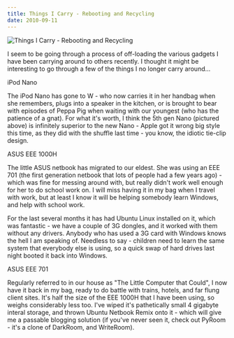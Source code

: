 ```yaml
---
title: Things I Carry - Rebooting and Recycling
date: 2010-09-11
---
```


![Things I Carry - Rebooting and Recycling](https://source.unsplash.com/9ZQzrLWV52M/1600x900)

I seem to be going through a process of off-loading the various gadgets I have been carrying around to others recently. I thought it might be interesting to go through a few of the things I no longer carry around...

iPod Nano

The iPod Nano has gone to W - who now carries it in her handbag when she remembers, plugs into a speaker in the kitchen, or is brought to bear with episodes of Peppa Pig when waiting with our youngest (who has the patience of a gnat). For what it's worth, I think the 5th gen Nano (pictured above) is infinitely superior to the new Nano - Apple got it wrong big style this time, as they did with the shuffle last time - you know, the idiotic tie-clip design.

ASUS EEE 1000H

The little ASUS netbook has migrated to our eldest. She was using an EEE 701 (the first generation netbook that lots of people had a few years ago) - which was fine for messing around with, but really didn't work well enough for her to do school work on. I will miss having it in my bag when I travel with work, but at least I know it will be helping somebody learn Windows, and help with school work.

For the last several months it has had Ubuntu Linux installed on it, which was fantastic - we have a couple of 3G dongles, and it worked with them without any drivers. Anybody who has used a 3G card with Windows knows the hell I am speaking of. Needless to say - children need to learn the same system that everybody else is using, so a quick swap of hard drives last night booted it back into Windows.

ASUS EEE 701

Regularly referred to in our house as "The Little Computer that Could", I now have it back in my bag, ready to do battle with trains, hotels, and far flung client sites. It's half the size of the EEE 1000H that I have been using, so weighs considerably less too. I've wiped it's pathetically small 4 gigabyte interal storage, and thrown Ubuntu Netbook Remix onto it - which will give me a passable blogging solution (if you've never seen it, check out PyRoom - it's a clone of DarkRoom, and WriteRoom).